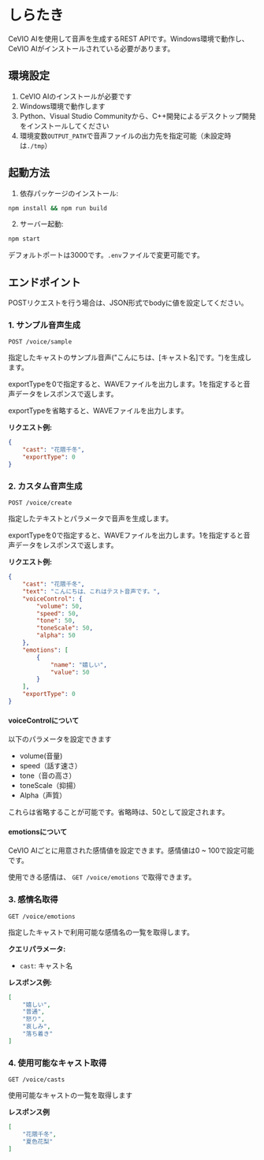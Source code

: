 # しらたき

CeVIO AIを使用して音声を生成するREST APIです。Windows環境で動作し、CeVIO AIがインストールされている必要があります。

## 環境設定

1. CeVIO AIのインストールが必要です
2. Windows環境で動作します
3. Python、Visual Studio Communityから、C++開発によるデスクトップ開発をインストールしてください
4. 環境変数`OUTPUT_PATH`で音声ファイルの出力先を指定可能（未設定時は`./tmp`）

## 起動方法

1. 依存パッケージのインストール:
```bash
npm install && npm run build
```

2. サーバー起動:
```bash
npm start
```

デフォルトポートは3000です。`.env`ファイルで変更可能です。

## エンドポイント

POSTリクエストを行う場合は、JSON形式でbodyに値を設定してください。

### 1. サンプル音声生成

```
POST /voice/sample
```

指定したキャストのサンプル音声("こんにちは、[キャスト名]です。")を生成します。

exportTypeを0で指定すると、WAVEファイルを出力します。1を指定すると音声データをレスポンスで返します。

exportTypeを省略すると、WAVEファイルを出力します。

**リクエスト例:**
```json
{
    "cast": "花隈千冬",
    "exportType": 0
}
```

### 2. カスタム音声生成

```
POST /voice/create
```

指定したテキストとパラメータで音声を生成します。

exportTypeを0で指定すると、WAVEファイルを出力します。1を指定すると音声データをレスポンスで返します。

**リクエスト例:**
```json
{
    "cast": "花隈千冬",
    "text": "こんにちは、これはテスト音声です。",
    "voiceControl": {
        "volume": 50,
        "speed": 50,
        "tone": 50,
        "toneScale": 50,
        "alpha": 50
    },
    "emotions": [
        {
            "name": "嬉しい",
            "value": 50
        }
    ],
    "exportType": 0
}
```

#### voiceControlについて

以下のパラメータを設定できます

- volume(音量)
- speed（話す速さ）
- tone（音の高さ）
- toneScale（抑揚）
- Alpha（声質）

これらは省略することが可能です。省略時は、50として設定されます。

#### emotionsについて

CeVIO AIごとに用意された感情値を設定できます。感情値は0 ~ 100で設定可能です。

使用できる感情は、 `GET /voice/emotions` で取得できます。


### 3. 感情名取得

```
GET /voice/emotions
```

指定したキャストで利用可能な感情名の一覧を取得します。

**クエリパラメータ:**
- `cast`: キャスト名

**レスポンス例:**
```json
[
    "嬉しい",
    "普通",
    "怒り",
    "哀しみ",
    "落ち着き"
]
```

### 4. 使用可能なキャスト取得

```
GET /voice/casts
```

使用可能なキャストの一覧を取得します

**レスポンス例**
```json
[
    "花隈千冬",
    "夏色花梨"
]
```